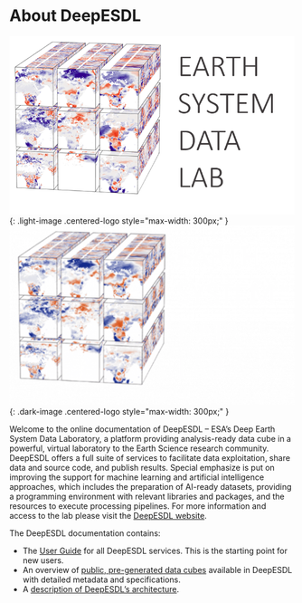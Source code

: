 # About DeepESDL

![DeepESDL](../img/logo/logo_light.png){: .light-image .centered-logo style="max-width: 300px;" }
![DeepESDL](../img/logo/logo_dark.png){: .dark-image .centered-logo style="max-width: 300px;" }

Welcome to the online documentation of DeepESDL – ESA’s Deep Earth System
Data Laboratory, a platform providing analysis-ready data cube in a powerful,
virtual laboratory to the Earth Science research community. DeepESDL offers a
full suite of services to facilitate data exploitation, share data and source
code, and publish results. Special emphasize is put on improving the support
for machine learning and artificial intelligence approaches, which includes
the preparation of AI-ready datasets, providing a programming environment
with relevant libraries and packages, and the resources to execute processing
pipelines. For more information and access to the lab please visit the
[DeepESDL website](https://www.earthsystemdatalab.net/).

The DeepESDL documentation contains:

- The [User Guide](../guide/overview.md) for all DeepESDL services.
  This is the starting point for new users.
- An overview of [public, pre-generated data cubes](../datasets/datasets.md)
  available in DeepESDL with detailed metadata and specifications.
- A [description of DeepESDL’s architecture](../design/index.md).
